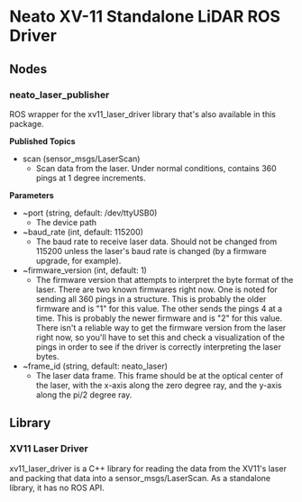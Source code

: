 # Neato XV-11 Standalone LiDAR ROS Driver

## Nodes

### neato_laser_publisher

ROS wrapper for the xv11_laser_driver library that's also available in this package.

**Published Topics**

- scan (sensor_msgs/LaserScan)
  - Scan data from the laser. Under normal conditions, contains 360 pings at 1 degree increments.

**Parameters**

- ~port (string, default: /dev/ttyUSB0)
  - The device path
- ~baud_rate (int, default: 115200)
  - The baud rate to receive laser data. Should not be changed from 115200 unless the laser's baud rate is changed (by a firmware upgrade, for example).
- ~firmware_version (int, default: 1)
  - The firmware version that attempts to interpret the byte format of the laser. There are two known firmwares right now. One is noted for sending all 360 pings in a structure. This is probably the older firmware and is "1" for this value. The other sends the pings 4 at a time. This is probably the newer firmware and is "2" for this value. There isn't a reliable way to get the firmware version from the laser right now, so you'll have to set this and check a visualization of the pings in order to see if the driver is correctly interpreting the laser bytes.
- ~frame_id (string, default: neato_laser)
  - The laser data frame. This frame should be at the optical center of the laser, with the x-axis along the zero degree ray, and the y-axis along the pi/2 degree ray.

## Library

### XV11 Laser Driver

xv11_laser_driver is a C++ library for reading the data from the XV11's laser and packing that data into a sensor_msgs/LaserScan. As a standalone library, it has no ROS API.
